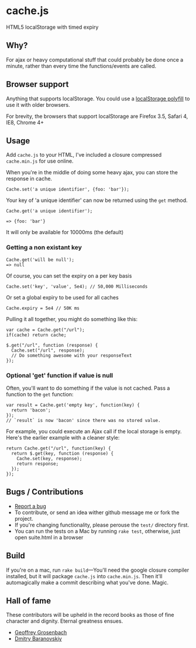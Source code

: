 # cache.js
HTML5 localStorage with timed expiry

## Why?

For ajax or heavy computational stuff that could probably be done once a minute, rather than every time the functions/events are called.

## Browser support

Anything that supports localStorage. You could use a [localStorage polyfill](https://gist.github.com/350433) to use it with older browsers.

For brevity, the browsers that support localStorage are Firefox 3.5, Safari 4, IE8, Chrome 4+

## Usage

Add `cache.js` to your HTML, I've included a closure compressed `cache.min.js` for use online.


When you're in the middle of doing some heavy ajax, you can store the response in cache.

    Cache.set('a unique identifier', {foo: 'bar'});

Your key of 'a unique identifier' can now be returned using the `get` method.

    Cache.get('a unique identifier');

    => {foo: 'bar'}

It will only be available for 10000ms (the default)

### Getting a non existant key

    Cache.get('will be null');
    => null


Of course, you can set the expiry on a per key basis

    Cache.set('key', 'value', 5e4); // 50,000 Milliseconds

Or set a global expiry to be used for all caches

    Cache.expiry = 5e4 // 50K ms

Pulling it all together, you might do something like this:

    var cache = Cache.get("/url");
    if(cache) return cache;

    $.get("/url", function (response) {
      Cache.set("/url", response);
      // Do something awesome with your responseText
    });

### Optional 'get' function if value is null

Often, you'll want to do something if the value is not cached. Pass a function to the `get` function:

    var result = Cache.get('empty key', function(key) {
      return 'bacon';
    });
    // `result` is now 'bacon' since there was no stored value.

For example, you could execute an Ajax call if the local storage is empty. Here's the earlier example with a cleaner style:

    return Cache.get("/url", function(key) {
      return $.get(key, function (response) {
        Cache.set(key, response);
        return response;
      });
    });

## Bugs / Contributions

* [Report a bug](http://github.com/benschwarz/cache.js/issues)
* To contribute, or send an idea wither github message me or fork the project.
* If you're changing functionality, please perouse the `test/` directory first.
* You can run the tests on a Mac by running `rake test`, otherwise, just open suite.html in a browser

## Build

If you're on a mac, run `rake build`—You'll need the google closure compiler installed, but it will package `cache.js` into `cache.min.js`. Then it'll automagically make a commit describing what you've done. Magic.



## Hall of fame
These contributors will be upheld in the record books as those of fine character and dignity. Eternal greatness ensues.

* [Geoffrey Grosenbach](http://github.com/topfunky)
* [Dmitry Baranovskiy](http://dmitry.baranovskiy.com)